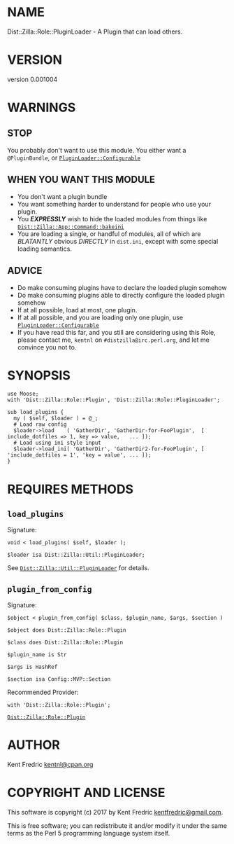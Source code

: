 # NAME

Dist::Zilla::Role::PluginLoader - A Plugin that can load others.

# VERSION

version 0.001004

# WARNINGS

## STOP

You probably don't want to use this module. You either want a `@PluginBundle`, or [`PluginLoader::Configurable`
](https://metacpan.org/pod/Dist::Zilla::Role::PluginLoader::Configurable)

## WHEN YOU WANT THIS MODULE

- You don't want a plugin bundle
- You want something harder to understand for people who use your plugin.
- You **_EXPRESSLY_** wish to hide the loaded modules from things like [`Dist::Zilla::App::Command::bakeini`
](https://metacpan.org/pod/Dist::Zilla::App::Command::bakeini)
- You are loading a single, or handful of modules, all of which are _BLATANTLY_ obvious _DIRECTLY_ in `dist.ini`,
except with some special loading semantics.

## ADVICE

- Do make consuming plugins have to declare the loaded plugin somehow
- Do make consuming plugins able to directly configure the loaded plugin somehow
- If at all possible, load at most, one plugin.
- If at all possible, and you are loading only one plugin, use [`PluginLoader::Configurable`
](https://metacpan.org/pod/Dist::Zilla::Role::PluginLoader::Configurable)
- If you have read this far, and you still are considering using this Role, please contact me, `kentnl` on
`#distzilla@irc.perl.org`, and let me convince you not to.

# SYNOPSIS

    use Moose;
    with 'Dist::Zilla::Role::Plugin', 'Dist::Zilla::Role::PluginLoader';

    sub load_plugins {
      my ( $self, $loader ) = @_;
      # Load raw config
      $loader->load    ( 'GatherDir', 'GatherDir-for-FooPlugin',  [ include_dotfiles => 1, key => value,   ... ]);
      # Load using ini style input
      $loader->load_ini( 'GatherDir', 'GatherDir2-for-FooPlugin', [ 'include_dotfiles = 1', 'key = value', ... ]);
    }

# REQUIRES METHODS

## `load_plugins`

Signature:

    void < load_plugins( $self, $loader );

    $loader isa Dist::Zilla::Util::PluginLoader;

See [`Dist::Zilla::Util::PluginLoader`](https://metacpan.org/pod/Dist::Zilla::Util::PluginLoader) for details.

## `plugin_from_config`

Signature:

    $object < plugin_from_config( $class, $plugin_name, $args, $section )

    $object does Dist::Zilla::Role::Plugin

    $class does Dist::Zilla::Role::Plugin

    $plugin_name is Str

    $args is HashRef

    $section isa Config::MVP::Section

Recommended Provider:

    with 'Dist::Zilla::Role::Plugin';

[`Dist::Zilla::Role::Plugin`](https://metacpan.org/pod/Dist::Zilla::Role::Plugin)

# AUTHOR

Kent Fredric <kentnl@cpan.org>

# COPYRIGHT AND LICENSE

This software is copyright (c) 2017 by Kent Fredric <kentfredric@gmail.com>.

This is free software; you can redistribute it and/or modify it under
the same terms as the Perl 5 programming language system itself.
